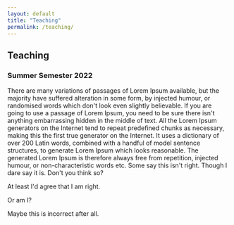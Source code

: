 ```yaml
---
layout: default
title: "Teaching"
permalink: /teaching/
---
```

<h2>Teaching</h2>
<h3>Summer Semester 2022</h3>There are many variations of passages of Lorem Ipsum available, but the majority have suffered alteration in some form, by injected humour, or randomised words which don't look even slightly believable. If you are going to use a passage of Lorem Ipsum, you need to be sure there isn't anything embarrassing hidden in the middle of text. All the Lorem Ipsum generators on the Internet tend to repeat predefined chunks as necessary, making this the first true generator on the Internet. It uses a dictionary of over 200 Latin words, combined with a handful of model sentence structures, to generate Lorem Ipsum which looks reasonable. The generated Lorem Ipsum is therefore always free from repetition, injected humour, or non-characteristic words etc. Some say this isn't right. Though I dare say it is. Don't you think so?

At least I'd agree that I am right.

Or am I?

Maybe this is incorrect after all.
